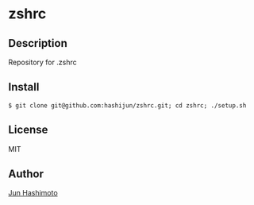 zshrc
===

## Description

Repository for .zshrc

## Install

```
$ git clone git@github.com:hashijun/zshrc.git; cd zshrc; ./setup.sh
```

## License

MIT

## Author

[Jun Hashimoto](http://github.com/manji602)
